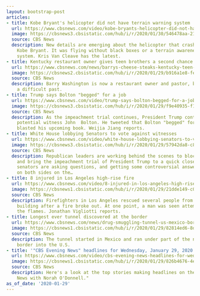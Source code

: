 ```yaml
---
layout: bootstrap-post
articles:
- title: Kobe Bryant's helicopter did not have terrain warning system
  url: https://www.cbsnews.com/video/kobe-bryants-helicopter-did-not-have-terrain-warning-system/
  image: https://cbsnews3.cbsistatic.com/hub/i/r/2020/01/30/546478aa-21fe-47f7-87a1-b0074e51192d/thumbnail/1200x630/714a70095530390566ab8813a39555a1/0129-en-kobeshelicopter-kvc-2017094-640x360.jpg
  source: CBS News
  description: New details are emerging about the helicopter that crashed, killing
    Kobe Bryant. It was flying without black boxes or a terrain awareness and warning
    system. Kris Van Cleave has the latest.
- title: Kentucky restaurant owner gives teen brothers a second chance
  url: https://www.cbsnews.com/news/barrys-cheese-steaks-kentucky-teen-brothers-second-chance/
  image: https://cbsnews2.cbsistatic.com/hub/i/r/2020/01/29/b916a1e8-fe16-4184-815a-b2e41e0ead04/thumbnail/1200x630/24f473ee32686045fb1798fc6239a288/c3-diaz-restaurant-ministry-en-012920-frame-1950.jpg
  source: CBS News
  description: Barry Washington is now a restaurant owner and pastor, but he's had
    a difficult past.
- title: Trump says Bolton "begged" for a job
  url: https://www.cbsnews.com/video/trump-says-bolton-begged-for-a-job/
  image: https://cbsnews3.cbsistatic.com/hub/i/r/2020/01/29/f9e40935-f1f5-45b5-946a-44ddf26ee936/thumbnail/1200x630/4f5c53c93604befd298bbf28aa557dae/0129-en-trumpslamsbolton-jiang-2017073-640x360.jpg
  source: CBS News
  description: As the impeachment trial continues, President Trump continues to slam
    potential witness John  Bolton. He tweeted that Bolton "begged" for a job, and
    blasted his upcoming book. Weijia Jiang reports.
- title: White House lobbying Senators to vote against witnesses
  url: https://www.cbsnews.com/video/white-house-lobbying-senators-to-vote-against-witnesses/
  image: https://cbsnews3.cbsistatic.com/hub/i/r/2020/01/29/57942da8-c824-49f9-b41d-fecdd1dff88d/thumbnail/1200x630/4cc68f89acade36b7799c3060186e992/0129-en-senimpeachmenttrial-cordes-2017065-640x360.jpg
  source: CBS News
  description: Republican leaders are working behind the scenes to block witness testimony
    and bring the impeachment trial of President Trump to a quick close. Meanwhile,
    senators are asking questions, and getting some controversial answers from lawyers
    on both sides on the…
- title: 8 injured in Los Angeles high-rise fire
  url: https://www.cbsnews.com/video/8-injured-in-los-angeles-high-rise-fire/
  image: https://cbsnews1.cbsistatic.com/hub/i/r/2020/01/29/21dde149-c08c-4a22-aa75-ec1373b2f034/thumbnail/1200x630/ea55370fd451368c7bc3cc8c31070218/0129-en-losangelesfire-viglotti-2017084-640x360.jpg
  source: CBS News
  description: Firefighters in Los Angeles rescued several people from a high-rise
    building after a fire broke out. At one point, a man was seen attempting to escape
    the flames. Jonathan Vigliotti reports.
- title: Longest ever tunnel discovered at the border
  url: https://www.cbsnews.com/news/drug-smuggling-tunnel-us-mexico-border-longest-ever/
  image: https://cbsnews1.cbsistatic.com/hub/i/r/2020/01/29/82814ed6-8df9-451b-a181-4b37eb37b268/thumbnail/1200x630/fb9589777b5e6895b575633ccacd2790/new.jpg
  source: CBS News
  description: The tunnel started in Mexico and ran under part of the newly fortified
    border into the U.S.
- title: '"CBS Evening News" headlines for Wednesday, January 29, 2020'
  url: https://www.cbsnews.com/video/cbs-evening-news-headlines-for-wednesday-january-29-2020/
  image: https://cbsnews1.cbsistatic.com/hub/i/r/2020/01/29/826b4676-4ed5-4ac5-87b3-db876de2e053/thumbnail/1200x630/56fa97a3d65963a366cec408ff8e1f40/0129-en-headlines-2017045-640x360.jpg
  source: CBS News
  description: Here's a look at the top stories making headlines on the "CBS Evening
    News with Norah O'Donnell."
as_of_date: '2020-01-29'
---
```


